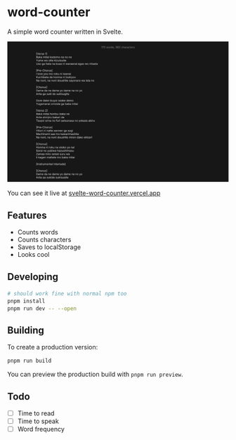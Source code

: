 # word-counter

A simple word counter written in Svelte.

![Screenshot](/static/screenshot.png)

You can see it live at [svelte-word-counter.vercel.app](https://svelte-word-counter.vercel.app/)

## Features

- Counts words
- Counts characters
- Saves to localStorage
- Looks cool

## Developing

```bash
# should work fine with normal npm too
pnpm install
pnpm run dev -- --open
```

## Building

To create a production version:

```bash
pnpm run build
```

You can preview the production build with `pnpm run preview`.

## Todo

- [ ] Time to read
- [ ] Time to speak
- [ ] Word frequency
